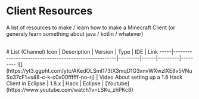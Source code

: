 # Client Resources
A list of resources to make / learn how to make a Minecraft Client (or generaly learn something about java / kotlin / whatever)

<br>
# List
(Channel) Icon | Description                                          | Version | Type | IDE     | Link  
-----|------------------------------------------------------|---------|------|---------|---------
 ![](https://yt3.ggpht.com/ytc/AKedOLSmI173tX3mqD1G3xnvWXwzlXE8v5VNuSo37cF1=s48-c-k-c0x00ffffff-no-rj) | Video About setting up a 1.8 Hack Client in Eclipse  | 1.8.x   | Hack | Eclipse | [Youtube](https://www.youtube.com/watch?v=LSKu_zhPKc8)
